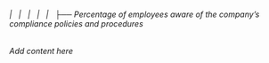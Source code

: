###### |   |   |   |   |   ├── Percentage of employees aware of the company’s compliance policies and procedures

*Add content here*